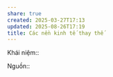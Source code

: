 ```yaml
---
share: true
created: 2025-03-27T17:13
updated: 2025-08-26T17:19
title: Các nền kinh tế thay thế
---
```

Khái niệm:: 

Nguồn:: 